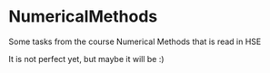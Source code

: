 # NumericalMethods
Some tasks from the course Numerical Methods that is read in HSE

It is not perfect yet, but maybe it will be :)

